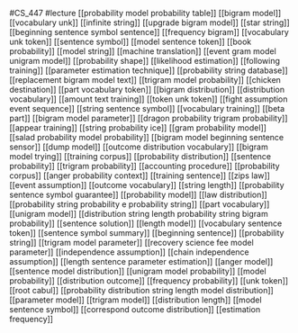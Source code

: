 #CS_447
#lecture
[[probability model probability table]]
[[bigram model]]
[[vocabulary unk]]
[[infinite string]]
[[upgrade bigram model]]
[[star string]]
[[beginning sentence symbol sentence]]
[[frequency bigram]]
[[vocabulary unk token]]
[[sentence symbol]]
[[model sentence token]]
[[book probability]]
[[model string]]
[[machine translation]]
[[event gram model unigram model]]
[[probability shape]]
[[likelihood estimation]]
[[following training]]
[[parameter estimation technique]]
[[probability string database]]
[[replacement bigram model text]]
[[trigram model probability]]
[[chicken destination]]
[[part vocabulary token]]
[[bigram distribution]]
[[distribution vocabulary]]
[[amount text training]]
[[token unk token]]
[[fight assumption event sequence]]
[[string sentence symbol]]
[[vocabulary training]]
[[beta part]]
[[bigram model parameter]]
[[dragon probability trigram probability]]
[[appear training]]
[[string probability ice]]
[[gram probability model]]
[[salad probability model probability]]
[[bigram model beginning sentence sensor]]
[[dump model]]
[[outcome distribution vocabulary]]
[[bigram model trying]]
[[training corpus]]
[[probability distribution]]
[[sentence probability]]
[[trigram probability]]
[[accounting procedure]]
[[probability corpus]]
[[anger probability context]]
[[training sentence]]
[[zips law]]
[[event assumption]]
[[outcome vocabulary]]
[[string length]]
[[probability sentence symbol guarantee]]
[[probability model]]
[[law distribution]]
[[probability string probability e probability string]]
[[part vocabulary]]
[[unigram model]]
[[distribution string length probability string bigram probability]]
[[sentence solution]]
[[length model]]
[[vocabulary sentence token]]
[[sentence symbol summary]]
[[beginning sentence]]
[[probability string]]
[[trigram model parameter]]
[[recovery science fee model parameter]]
[[independence assumption]]
[[chain independence assumption]]
[[length sentence parameter estimation]]
[[anger model]]
[[sentence model distribution]]
[[unigram model probability]]
[[model probability]]
[[distribution outcome]]
[[frequency probability]]
[[unk token]]
[[root cabul]]
[[probability distribution string length model distribution]]
[[parameter model]]
[[trigram model]]
[[distribution length]]
[[model sentence symbol]]
[[correspond outcome distribution]]
[[estimation frequency]]
